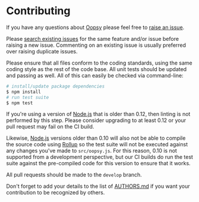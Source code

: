 # Contributing

If you have any questions about [Oopsy](https://github.com/Skelp/oopsy) please feel free to
[raise an issue](https://github.com/Skelp/oopsy/issues/new).

Please [search existing issues](https://github.com/Skelp/oopsy/issues) for the same feature and/or issue before raising
a new issue. Commenting on an existing issue is usually preferred over raising duplicate issues.

Please ensure that all files conform to the coding standards, using the same coding style as the rest of the code base.
All unit tests should be updated and passing as well. All of this can easily be checked via command-line:

``` bash
# install/update package dependencies
$ npm install
# run test suite
$ npm test
```

If you're using a version of [Node.js](https://nodejs.org) that is older than 0.12, then linting is not performed by
this step. Please consider upgrading to at least 0.12 or your pull request may fail on the CI build.

Likewise, [Node.js](https://nodejs.org) versions older than 0.10 will also not be able to compile the source code using
[Rollup](http://rollupjs.org) so the test suite will not be executed against any changes you've made to `src/oopsy.js`.
For this reason, 0.10 is not supported from a development perspective, but our CI builds do run the test suite against
the pre-compiled code for this version to ensure that it works.

All pull requests should be made to the `develop` branch.

Don't forget to add your details to the list of
[AUTHORS.md](https://github.com/Skelp/oopsy/blob/master/AUTHORS.md) if you want your contribution to be recognized by
others.

